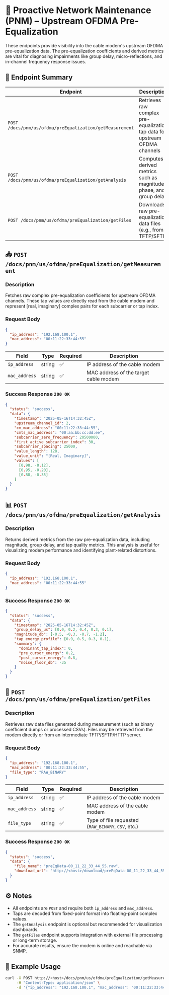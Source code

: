 # 📡 Proactive Network Maintenance (PNM) – Upstream OFDMA Pre-Equalization

These endpoints provide visibility into the cable modem's upstream OFDMA pre-equalization data. The pre-equalization coefficients and derived metrics are vital for diagnosing impairments like group delay, micro-reflections, and in-channel frequency response issues.

## 🔁 Endpoint Summary

| Endpoint                                                                 | Description                                                                 |
|--------------------------------------------------------------------------|-----------------------------------------------------------------------------|
| `POST /docs/pnm/us/ofdma/preEqualization/getMeasurement`                | Retrieves raw complex pre-equalization tap data for upstream OFDMA channels |
| `POST /docs/pnm/us/ofdma/preEqualization/getAnalysis`                   | Computes derived metrics such as magnitude, phase, and group delay          |
| `POST /docs/pnm/us/ofdma/preEqualization/getFiles`                      | Downloads raw pre-equalization data files (e.g., from TFTP/SFTP)            |

## 📥 `POST /docs/pnm/us/ofdma/preEqualization/getMeasurement`

### Description

Fetches raw complex pre-equalization coefficients for upstream OFDMA channels. These tap values are directly read from the cable modem and represent [real, imaginary] complex pairs for each subcarrier or tap index.

### Request Body

```json
{
  "ip_address": "192.168.100.1",
  "mac_address": "00:11:22:33:44:55"
}
````

| Field         | Type   | Required | Description                           |
| ------------- | ------ | -------- | ------------------------------------- |
| `ip_address`  | string | ✅        | IP address of the cable modem         |
| `mac_address` | string | ✅        | MAC address of the target cable modem |

### Success Response `200 OK`

```json
{
  "status": "success",
  "data": {
    "timestamp": "2025-05-16T14:32:45Z",
    "upstream_channel_id": 2,
    "cm_mac_address": "00:11:22:33:44:55",
    "cmts_mac_address": "00:aa:bb:cc:dd:ee",
    "subcarrier_zero_frequency": 20500000,
    "first_active_subcarrier_index": 30,
    "subcarrier_spacing": 25000,
    "value_length": 128,
    "value_unit": "[Real, Imaginary]",
    "values": [
      [0.98, -0.12],
      [0.95, -0.20],
      [0.88, -0.35]
    ]
  }
}
```

## 📊 `POST /docs/pnm/us/ofdma/preEqualization/getAnalysis`

### Description

Returns derived metrics from the raw pre-equalization data, including magnitude, group delay, and tap quality metrics. This analysis is useful for visualizing modem performance and identifying plant-related distortions.

### Request Body

```json
{
  "ip_address": "192.168.100.1",
  "mac_address": "00:11:22:33:44:55"
}
```

### Success Response `200 OK`

```json
{
  "status": "success",
  "data": {
    "timestamp": "2025-05-16T14:32:45Z",
    "group_delay_us": [0.0, 0.2, 0.4, 0.3, 0.1],
    "magnitude_db": [-0.5, -0.3, -0.7, -1.2],
    "tap_energy_profile": [0.9, 0.5, 0.3, 0.1],
    "summary": {
      "dominant_tap_index": 0,
      "pre_cursor_energy": 0.2,
      "post_cursor_energy": 0.8,
      "noise_floor_db": -35
    }
  }
}
```

## 📁 `POST /docs/pnm/us/ofdma/preEqualization/getFiles`

### Description

Retrieves raw data files generated during measurement (such as binary coefficient dumps or processed CSVs). Files may be retrieved from the modem directly or from an intermediate TFTP/SFTP/HTTP server.

### Request Body

```json
{
  "ip_address": "192.168.100.1",
  "mac_address": "00:11:22:33:44:55",
  "file_type": "RAW_BINARY"
}
```

| Field         | Type   | Required | Description                                        |
| ------------- | ------ | -------- | -------------------------------------------------- |
| `ip_address`  | string | ✅        | IP address of the cable modem                      |
| `mac_address` | string | ✅        | MAC address of the cable modem                     |
| `file_type`   | string | ✅        | Type of file requested (`RAW_BINARY`, `CSV`, etc.) |

### Success Response `200 OK`

```json
{
  "status": "success",
  "data": {
    "file_name": "preEqData-00_11_22_33_44_55.raw",
    "download_url": "http://<host>/download/preEqData-00_11_22_33_44_55.raw"
  }
}
```

## ⚙️ Notes

* All endpoints are `POST` and require both `ip_address` and `mac_address`.
* Taps are decoded from fixed-point format into floating-point complex values.
* The `getAnalysis` endpoint is optional but recommended for visualization dashboards.
* The `getFiles` endpoint supports integration with external file processing or long-term storage.
* For accurate results, ensure the modem is online and reachable via SNMP.

## 🧪 Example Usage

```bash
curl -X POST http://<host>/docs/pnm/us/ofdma/preEqualization/getMeasurement \
     -H "Content-Type: application/json" \
     -d '{"ip_address": "192.168.100.1", "mac_address": "00:11:22:33:44:55"}'
```
